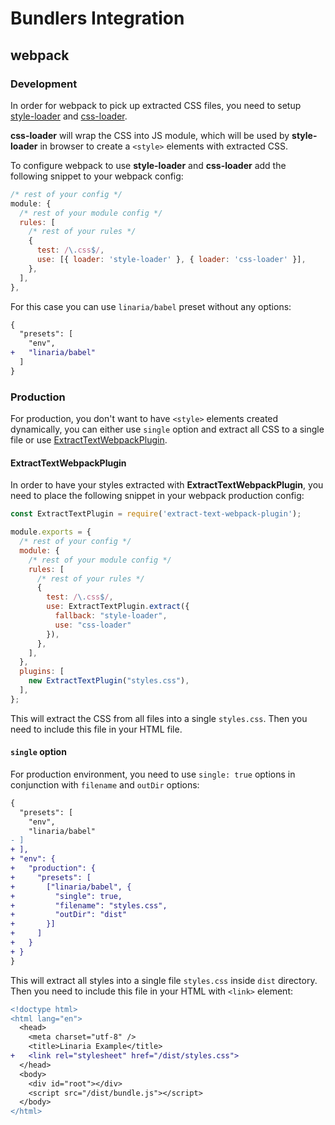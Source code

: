 # Bundlers Integration

## webpack

### Development

In order for webpack to pick up extracted CSS files, you need to setup [style-loader](https://github.com/webpack-contrib/style-loader) and [css-loader](https://github.com/webpack-contrib/css-loader).

__css-loader__ will wrap the CSS into JS module, which will be used by __style-loader__ in browser to create a
`<style>` elements with extracted CSS.

To configure webpack to use __style-loader__ and __css-loader__ add the following snippet to your webpack config:
```js
/* rest of your config */
module: {
  /* rest of your module config */
  rules: [
    /* rest of your rules */
    {
      test: /\.css$/,
      use: [{ loader: 'style-loader' }, { loader: 'css-loader' }],
    },
  ],
},
```

For this case you can use `linaria/babel` preset without any options:

```diff
{
  "presets": [
    "env",
+   "linaria/babel"
  ]
}
```

### Production

For production, you don't want to have `<style>` elements created dynamically, you can either use `single` option and extract all CSS to a single file or use [ExtractTextWebpackPlugin](https://github.com/webpack-contrib/extract-text-webpack-plugin).

#### ExtractTextWebpackPlugin

In order to have your styles extracted with **ExtractTextWebpackPlugin**, you need to place the following snippet in your webpack production config:

```js
const ExtractTextPlugin = require('extract-text-webpack-plugin');

module.exports = {
  /* rest of your config */
  module: {
    /* rest of your module config */
    rules: [
      /* rest of your rules */
      {
        test: /\.css$/,
        use: ExtractTextPlugin.extract({
          fallback: "style-loader",
          use: "css-loader"
        }),
      },
    ],
  },
  plugins: [
    new ExtractTextPlugin("styles.css"),
  ],
};
```

This will extract the CSS from all files into a single `styles.css`. Then you need to include this file in your HTML file.

#### `single` option

For production environment, you need to use `single: true` options in conjunction with `filename` and `outDir` options:

```diff
{
  "presets": [
    "env",
    "linaria/babel"
- ]
+ ],
+ "env": {
+   "production": {
+     "presets": [
+       ["linaria/babel", {
+         "single": true,
+         "filename": "styles.css",
+         "outDir": "dist"
+       }]
+     ]
+   }
+ }
}
```

This will extract all styles into a single file `styles.css` inside `dist` directory.
Then you need to include this file in your HTML with `<link>` element:

```diff
<!doctype html>
<html lang="en">
  <head>
    <meta charset="utf-8" />
    <title>Linaria Example</title>
+   <link rel="stylesheet" href="/dist/styles.css">
  </head>
  <body>
    <div id="root"></div>
    <script src="/dist/bundle.js"></script>
  </body>
</html>
```
